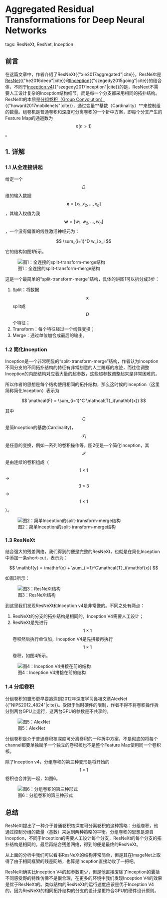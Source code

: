 # Aggregated Residual Transformations for Deep Neural Networks

tags: ResNeXt, ResNet, Inception

## 前言

在这篇文章中，作者介绍了ResNeXt{{"xie2017aggregated"|cite}}。ResNeXt是[ResNet](https://senliuy.gitbooks.io/advanced-deep-learning/content/di-yi-zhang-ff1a-jing-dian-wang-luo/deep-residual-learning-for-image-recognition.html){{"he2016deep"|cite}}和[Inception](https://senliuy.gitbooks.io/advanced-deep-learning/content/di-yi-zhang-ff1a-jing-dian-wang-luo/going-deeper-with-convolutions.html){{"szegedy2015going"|cite}}的结合体，不同于[Inception v4](https://senliuy.gitbooks.io/advanced-deep-learning/content/di-yi-zhang-ff1a-jing-dian-wang-luo/di-yi-zhang-ff1a-jing-dian-wang-luo/deep-residual-learning-for-image-recognition.html){{"szegedy2017inception"|cite}}的是，ResNext不需要人工设计复杂的Inception结构细节，而是每一个分支都采用相同的拓扑结构。ResNeXt的本质是[分组卷积（Group Convolution）](https://senliuy.gitbooks.io/advanced-deep-learning/content/di-yi-zhang-ff1a-jing-dian-wang-luo/di-yi-zhang-ff1a-jing-dian-wang-luo/di-yi-zhang-ff1a-jing-dian-wang-luo/mobilenetxiang-jie.html)\{{"howard2017mobilenets"|cite}}，通过变量**基数（Cardinality）**来控制组的数量。组卷机是普通卷积和深度可分离卷积的一个折中方案，即每个分支产生的Feature Map的通道数为$$n (n>1)$$。

## 1. 详解

### 1.1 从全连接讲起

给定一个$$D$$维的输入数据$$\mathbf{x} = [x_1, x_2, ..., x_d]$$，其输入权值为我$$\mathbf{w} = [w_1, w_2, ..., w_n]$$，一个没有偏置的线性激活神经元为：


$$
\sum_{i=1}^D w_i x_i
$$


它的结构如图1所示。

<figure>
<img src="/assets/ResNeXt_1.png" alt="图1：全连接的split-transform-merge结构"/>
<figcaption>图1：全连接的split-transform-merge结构</figcaption>
</figure>


这是一个最简单的“split-transform-merge”结构，具体的讲图1可以拆分成3步：

1. Split：将数据$$\mathbf{x}$$split成$$D$$个特征；
2. Transform：每个特征经过一个线性变换；
3. Merge：通过单位加合成最后的输出。

### 1.2 简化Inception

Inception是一个非常明显的“split-transform-merge”结构，作者认为Inception不同分支的不同拓扑结构的特征有非常刻意的人工雕琢的痕迹，而往往调整Inception的内部结构对应着大量的超参数，这些超参数调整起来是非常困难的。

所以作者的思想是每个结构使用相同的拓扑结构，那么这时候的Inception（这里简称简化Inception）表示为


$$
\mathcal{F} = \sum_{i=1}^C \mathcal{T}_i(\mathbf{x})
$$


其中$$C$$是简Inception的基数\(Cardinality\)，$$\mathcal{T}_i$$是任意的变换，例如一系列的卷积操作等。图2便是一个简化Inception，其$$\mathcal{T}$$是由连续的卷积组成（$$1\times1$$-&gt;$$3\times3$$-&gt;$$1\times1$$）。

<figure>
<img src="/assets/ResNeXt_2.png" alt="图2：简单Inception的split-transform-merge结构"/>
<figcaption>图2：简单Inception的split-transform-merge结构</figcaption>
</figure>


### 1.3 ResNeXt

结合强大的残差网络，我们得到的便是完整的ResNeXt，也就是在简化Inception中添加一条short-cut，表示为：


$$
\mathbf{y} = \mathbf{x} + \sum_{i=1}^C\mathcal{T}_i(\mathbf{x})
$$


如图3所示：

<figure>
<img src="/assets/ResNeXt_3.png" alt="图3：ResNeXt结构"/>
<figcaption>图3：ResNeXt结构</figcaption>
</figure>


到这里我们发现ResNeXt和Inception v4是非常像的。不同之处有两点：

1. ResNeXt的分支的拓扑结构是相同的，Inception V4需要人工设计；
2. ResNeXt是先进行$$1\times1$$卷积然后执行单位加，Inception V4是先拼接再执行$$1\times1$$卷积，如图4所示。

<figure>
<img src="/assets/ResNeXt_4.png" alt="图4：Inception V4拼接在前的结构"/>
<figcaption>图4：Inception V4拼接在前的结构</figcaption>
</figure>

### 1.4 分组卷积

分组卷积的雏形更早要追溯到2012年深度学习鼻祖文章AlexNet {{"NIPS2012_4824"|cite}}。受限于当时硬件的限制，作者不得不将卷积操作拆分到两台GPU上运行，这两台GPU的参数是不共享的。

<figure>
<img src="/assets/AlexNet_3.png" alt="图5：AlexNet"/>
<figcaption>图5：AlexNet</figcaption>
</figure>

分组卷积是介于普通卷积核深度可分离卷积的一种折中方案，不是彻底的将每个channel都要单独赋予一个独立的卷积核也不是整个Feature Map使用同一个卷积核。

除了Inception v4，分组卷积的第三种变形是将开始的$$1\times1$$卷积也合并到一起，如图6。

<figure>
<img src="/assets/ResNeXt_6.png" alt="图6：分组卷积的第三种形式"/>
<figcaption>图6：分组卷积的第三种形式</figcaption>
</figure>


## 总结

ResNeXt提出了一种介于普通卷积核深度可分离卷积的这种策略：分组卷积，他通过控制分组的数量（基数）来达到两种策略的平衡。分组卷积的思想是源自Inception，不同于Inception的需要人工设计每个分支，ResNeXt的每个分支的拓扑结构是相同的。最后再结合残差网络，得到的便是最终的ResNeXt。

从上面的分析中我们可以看书ResNeXt的结构非常简单，但是其在ImageNet上取得了由于相同框架的残差网络，也算是Inception直接助攻了一把吧。

ResNeXt确实比Inception V4的超参数更少，但是他直接废除了Inception的囊括不同感受野的特性仿佛不是很合理，在更多的环境中我们发现Inception V4的效果是优于ResNeXt的。类似结构的ResNeXt的运行速度应该是优于Inception V4的，因为ResNeXt的相同拓扑结构的分支的设计是更符合GPU的硬件设计原则。

